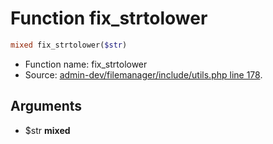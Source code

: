 Function fix_strtolower
===========================





```php
mixed fix_strtolower($str)
```

* Function name: fix_strtolower
* Source: [admin-dev/filemanager/include/utils.php line 178](https://github.com/PrestaShop/PrestaShop/blob/1.6.0.9/admin-dev/filemanager/include/utils.php#L178).

Arguments
---------

* $str **mixed**

